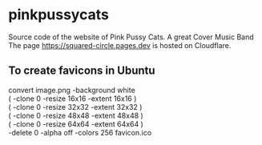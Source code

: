 # pinkpussycats
Source code of the website of Pink Pussy Cats.
A great Cover Music Band
The page https://squared-circle.pages.dev is hosted on Cloudflare.


## To create favicons in Ubuntu

convert image.png  -background white \
          \( -clone 0 -resize 16x16 -extent 16x16 \) \
          \( -clone 0 -resize 32x32 -extent 32x32 \) \
          \( -clone 0 -resize 48x48 -extent 48x48 \) \
          \( -clone 0 -resize 64x64 -extent 64x64 \) \
          -delete 0 -alpha off -colors 256 favicon.ico